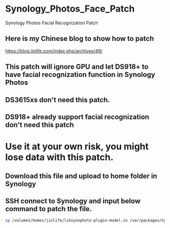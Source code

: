 # Synology_Photos_Face_Patch
Synology Photos Facial Recognization Patch

## Here is my Chinese blog to show how to patch
https://blog.jinlife.com/index.php/archives/49/

## This patch will ignore GPU and let DS918+ to have facial recognization function in Synology Photos

## DS3615xs don't need this patch.
## DS918+ already support facial recognization don't need this patch

# Use it at your own risk, you might lose data with this patch.

## Download this file and upload to home folder in Synology
## SSH connect to Synology and input below command to patch the file.
```bash
cp /volume1/homes/jinlife/libsynophoto-plugin-model.so /var/packages/SynologyPhotos/target/usr/lib/ 
```
